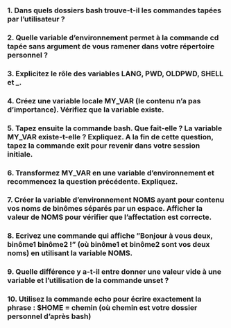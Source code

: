 ### 1. Dans quels dossiers bash trouve-t-il les commandes tapées par l’utilisateur ?
### 2. Quelle variable d’environnement permet à la commande cd tapée sans argument de vous ramener dans votre répertoire personnel ?
### 3. Explicitez le rôle des variables LANG, PWD, OLDPWD, SHELL et _.
### 4. Créez une variable locale MY_VAR (le contenu n’a pas d’importance). Vérifiez que la variable existe.
### 5. Tapez ensuite la commande bash. Que fait-elle ? La variable MY_VAR existe-t-elle ? Expliquez. A la fin de cette question, tapez la commande exit pour revenir dans votre session initiale.
### 6. Transformez MY_VAR en une variable d’environnement et recommencez la question précédente. Expliquez.
### 7. Créer la variable d’environnement NOMS ayant pour contenu vos noms de binômes séparés par un espace. Afficher la valeur de NOMS pour vérifier que l’affectation est correcte.
### 8. Ecrivez une commande qui affiche ”Bonjour à vous deux, binôme1 binôme2 !” (où binôme1 et binôme2 sont vos deux noms) en utilisant la variable NOMS.
### 9. Quelle différence y a-t-il entre donner une valeur vide à une variable et l’utilisation de la commande unset ?
### 10. Utilisez la commande echo pour écrire exactement la phrase : $HOME = chemin (où chemin est votre dossier personnel d’après bash)
